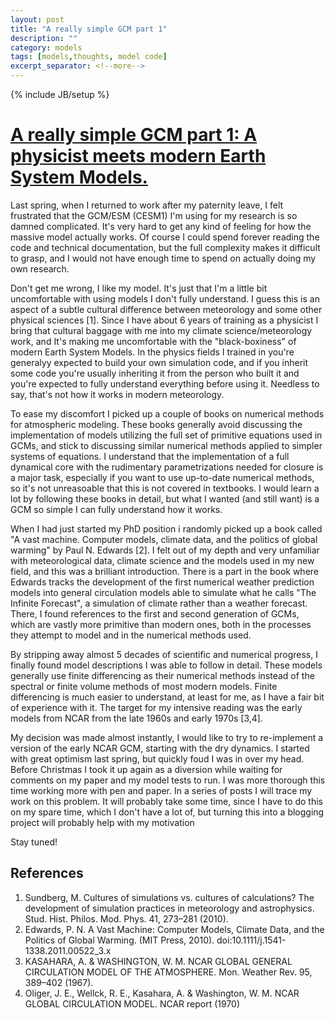 ```yaml
---
layout: post
title: "A really simple GCM part 1"
description: ""
category: models
tags: [models,thoughts, model code]
excerpt_separator: <!--more-->
---
```

{% include JB/setup %}

# [A really simple GCM part 1: A physicist meets modern Earth System Models.](http://hansbrenna.github.io/models/2018/01/26/simple-gcm)
Last spring, when I returned to work after my paternity leave, I felt frustrated that the GCM/ESM (CESM1) I'm using for my research is so damned complicated. It's very hard to get any kind of feeling for how the massive model actually works. Of course I could spend forever reading the code and technical documentation, but the full complexity makes it difficult to grasp, and I would not have enough time to spend on actually doing my own research.

Don't get me wrong, I like my model. It's just that I'm a little bit uncomfortable with using models I don't fully understand. I guess this is an aspect of a subtle cultural difference between meteorology and some other physical sciences [1]. Since I have about 6 years of training as a physicist I bring that cultural baggage with me into my climate science/meteorology work, and It's making me uncomfortable with the "black-boxiness" of modern Earth System Models. In the physics fields I trained in you're generalyy expected to build your own simulation code, and if you inherit some code you're usually inheriting it from the person who built it and you're expected to fully understand everything before using it. Needless to say, that's not how it works in modern meteorology.

<!--more-->

To ease my discomfort I picked up a couple of books on numerical methods for atmospheric modeling. These books generally avoid discussing the implementation of models utilizing the full set of primitive equations used in GCMs, and stick to discussing similar numerical methods applied to simpler systems of equations. I understand that the implementation of a full dynamical core with the rudimentary parametrizations needed for closure is a major task, especially if you want to use up-to-date numerical methods, so it's not unreasoable that this is not covered in textbooks. I would learn a lot by following these books in detail, but what I wanted (and still want) is a GCM so simple I can fully understand how it works.

When I had just started my PhD position i randomly picked up a book called "A vast machine. Computer models, climate data, and the politics of global warming" by Paul N. Edwards [2]. I felt out of my depth and very unfamiliar with meteorological data, climate science and the models used in my new field, and this was a brilliant introduction. There is a part in the book where Edwards tracks the development of the first numerical weather prediction models into general circulation models able to simulate what he calls "The Infinite Forecast", a simulation of climate rather than a weather forecast. There, I found references to the first and second generation of GCMs, which are vastly more primitive than modern ones, both in the processes they attempt to model and in the numerical methods used. 

By stripping away almost 5 decades of scientific and numerical progress, I finally found model descriptions I was able to follow in detail. These models generally use finite differencing as their numerical methods instead of the spectral or finite volume methods of most modern models. Finite differencing is much easier to understand, at least for me, as I have a fair bit of experience with it. The target for my intensive reading was the early models from NCAR from the late 1960s and early 1970s [3,4].

My decision was made almost instantly, I would like to try to re-implement a version of the early NCAR GCM, starting with the dry dynamics. I started with great optimism last spring, but quickly foud I was in over my head. Before Christmas I took it up again as a diversion while waiting for comments on my paper and my model tests to run. I was more thorough this time working more with pen and paper. In a series of posts I will trace my work on this problem. It will probably take some time, since I have to do this on my spare time, which I don't have a lot of, but turning this into a blogging project will probably help with my motivation

Stay tuned!

## References
1. Sundberg, M. Cultures of simulations vs. cultures of calculations? The development of simulation practices in meteorology and astrophysics. Stud. Hist. Philos. Mod. Phys. 41, 273–281 (2010).
2. Edwards, P. N. A Vast Machine: Computer Models, Climate Data, and the Politics of Global Warming. (MIT Press, 2010). doi:10.1111/j.1541-1338.2011.00522_3.x
3. KASAHARA, A. & WASHINGTON, W. M. NCAR GLOBAL GENERAL CIRCULATION MODEL OF THE ATMOSPHERE. Mon. Weather Rev. 95, 389–402 (1967).
4. Oliger, J. E., Wellck, R. E., Kasahara, A. & Washington, W. M. NCAR GLOBAL CIRCULATION MODEL. NCAR report (1970)